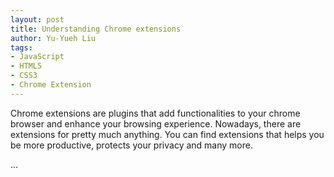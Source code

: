 ```yaml
---
layout: post
title: Understanding Chrome extensions
author: Yu-Yueh Liu
tags:
- JavaScript    
- HTML5
- CSS3
- Chrome Extension
---
```

Chrome extensions are plugins that add functionalities to your chrome browser and enhance your browsing experience. Nowadays, there are extensions for pretty much anything. You can find extensions that helps you be more productive, protects your privacy and many more.

<!-- <img src="{{ "/assets/images/post/productive.png" | relative_url }}" class="img-fluid add-margin-top-normal add-margin-bottom-normal"> -->

...